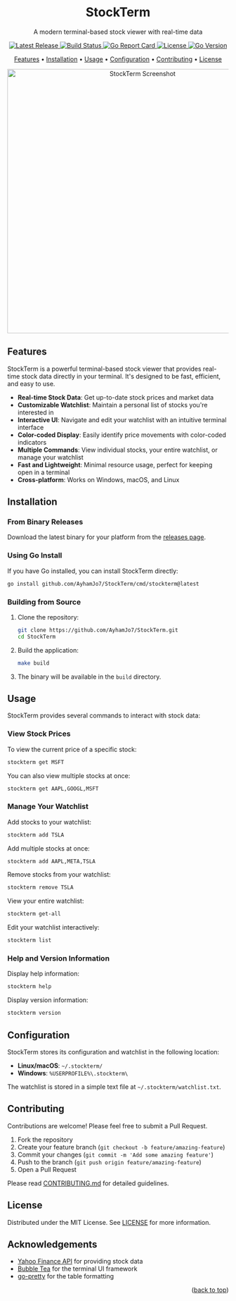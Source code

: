 <a name="readme-top"></a>

<div align="center">
  <h1>StockTerm</h1>
  <p>A modern terminal-based stock viewer with real-time data</p>

  <p>
    <a href="https://github.com/AyhamJo7/StockTerm/releases/latest">
      <img alt="Latest Release" src="https://img.shields.io/github/v/release/AyhamJo7/StockTerm?style=flat-square">
    </a>
    <a href="https://github.com/AyhamJo7/StockTerm/actions">
      <img alt="Build Status" src="https://img.shields.io/github/actions/workflow/status/AyhamJo7/StockTerm/go.yml?branch=main&style=flat-square">
    </a>
    <a href="https://goreportcard.com/report/github.com/AyhamJo7/StockTerm">
      <img alt="Go Report Card" src="https://goreportcard.com/badge/github.com/AyhamJo7/StockTerm?style=flat-square">
    </a>
    <a href="LICENSE">
      <img alt="License" src="https://img.shields.io/github/license/AyhamJo7/StockTerm?style=flat-square">
    </a>
    <a href="https://golang.org">
      <img alt="Go Version" src="https://img.shields.io/github/go-mod/go-version/AyhamJo7/StockTerm?style=flat-square">
    </a>
  </p>

  <p>
    <a href="#features">Features</a> •
    <a href="#installation">Installation</a> •
    <a href="#usage">Usage</a> •
    <a href="#configuration">Configuration</a> •
    <a href="#contributing">Contributing</a> •
    <a href="#license">License</a>
  </p>

  <img src="./docs/screenshot.png" alt="StockTerm Screenshot" width="600">
</div>

## Features

StockTerm is a powerful terminal-based stock viewer that provides real-time stock data directly in your terminal. It's designed to be fast, efficient, and easy to use.

- **Real-time Stock Data**: Get up-to-date stock prices and market data
- **Customizable Watchlist**: Maintain a personal list of stocks you're interested in
- **Interactive UI**: Navigate and edit your watchlist with an intuitive terminal interface
- **Color-coded Display**: Easily identify price movements with color-coded indicators
- **Multiple Commands**: View individual stocks, your entire watchlist, or manage your watchlist
- **Fast and Lightweight**: Minimal resource usage, perfect for keeping open in a terminal
- **Cross-platform**: Works on Windows, macOS, and Linux

## Installation

### From Binary Releases

Download the latest binary for your platform from the [releases page](https://github.com/AyhamJo7/StockTerm/releases).

### Using Go Install

If you have Go installed, you can install StockTerm directly:

```bash
go install github.com/AyhamJo7/StockTerm/cmd/stockterm@latest
```

### Building from Source

1. Clone the repository:
   ```bash
   git clone https://github.com/AyhamJo7/StockTerm.git
   cd StockTerm
   ```

2. Build the application:
   ```bash
   make build
   ```

3. The binary will be available in the `build` directory.

## Usage

StockTerm provides several commands to interact with stock data:

### View Stock Prices

To view the current price of a specific stock:

```bash
stockterm get MSFT
```

You can also view multiple stocks at once:

```bash
stockterm get AAPL,GOOGL,MSFT
```

### Manage Your Watchlist

Add stocks to your watchlist:

```bash
stockterm add TSLA
```

Add multiple stocks at once:

```bash
stockterm add AAPL,META,TSLA
```

Remove stocks from your watchlist:

```bash
stockterm remove TSLA
```

View your entire watchlist:

```bash
stockterm get-all
```

Edit your watchlist interactively:

```bash
stockterm list
```

### Help and Version Information

Display help information:

```bash
stockterm help
```

Display version information:

```bash
stockterm version
```

## Configuration

StockTerm stores its configuration and watchlist in the following location:

- **Linux/macOS**: `~/.stockterm/`
- **Windows**: `%USERPROFILE%\.stockterm\`

The watchlist is stored in a simple text file at `~/.stockterm/watchlist.txt`.

## Contributing

Contributions are welcome! Please feel free to submit a Pull Request.

1. Fork the repository
2. Create your feature branch (`git checkout -b feature/amazing-feature`)
3. Commit your changes (`git commit -m 'Add some amazing feature'`)
4. Push to the branch (`git push origin feature/amazing-feature`)
5. Open a Pull Request

Please read [CONTRIBUTING.md](CONTRIBUTING.md) for detailed guidelines.

## License

Distributed under the MIT License. See [LICENSE](LICENSE) for more information.

## Acknowledgements

- [Yahoo Finance API](https://finance.yahoo.com/) for providing stock data
- [Bubble Tea](https://github.com/charmbracelet/bubbletea) for the terminal UI framework
- [go-pretty](https://github.com/jedib0t/go-pretty) for the table formatting

<p align="right">(<a href="#readme-top">back to top</a>)</p>
